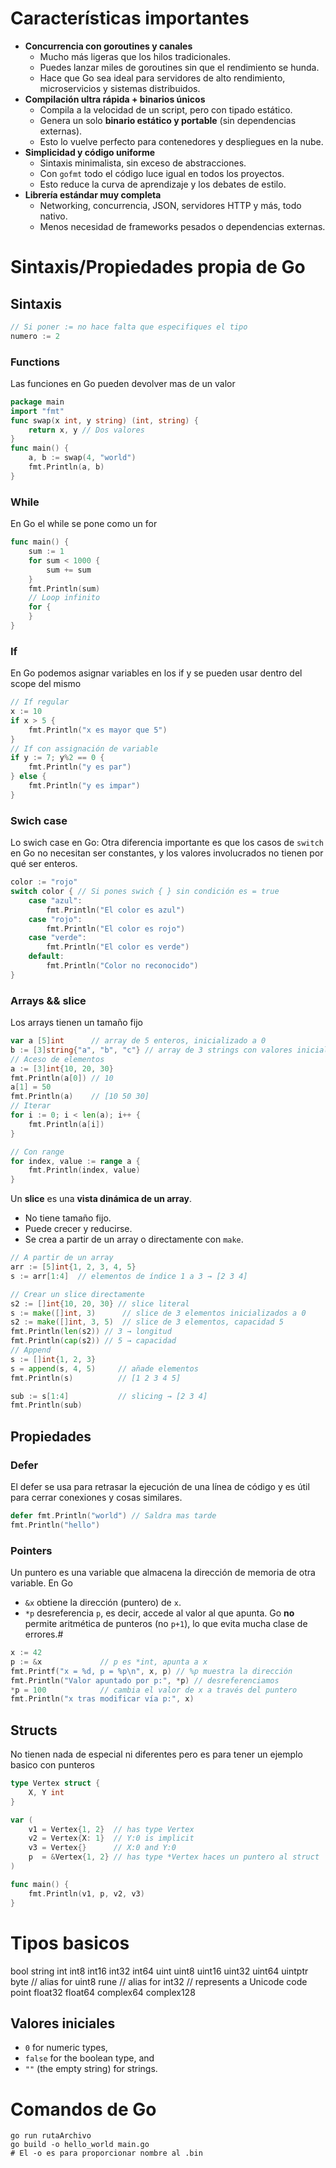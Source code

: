 # Características importantes
- **Concurrencia con goroutines y canales**
    - Mucho más ligeras que los hilos tradicionales.
    - Puedes lanzar miles de goroutines sin que el rendimiento se hunda.
    - Hace que Go sea ideal para servidores de alto rendimiento, microservicios y sistemas distribuidos.
- **Compilación ultra rápida + binarios únicos**
    - Compila a la velocidad de un script, pero con tipado estático.
    - Genera un solo **binario estático y portable** (sin dependencias externas).
    - Esto lo vuelve perfecto para contenedores y despliegues en la nube.
- **Simplicidad y código uniforme**
    - Sintaxis minimalista, sin exceso de abstracciones.
    - Con `gofmt` todo el código luce igual en todos los proyectos.
    - Esto reduce la curva de aprendizaje y los debates de estilo.
- **Librería estándar muy completa**
    - Networking, concurrencia, JSON, servidores HTTP y más, todo nativo.
    - Menos necesidad de frameworks pesados o dependencias externas.

# Sintaxis/Propiedades propia de Go

## Sintaxis
```Go
// Si poner := no hace falta que especifiques el tipo 
numero := 2
```
### Functions
Las funciones en Go pueden devolver mas de un valor
```Go
package main
import "fmt"
func swap(x int, y string) (int, string) {
    return x, y // Dos valores
}
func main() {
    a, b := swap(4, "world")
    fmt.Println(a, b)
}
```
### While
En Go el while se pone como un for
```Go
func main() {
	sum := 1
	for sum < 1000 {
		sum += sum
	}
	fmt.Println(sum)
	// Loop infinito 
	for {
	}
}
```
### If
En Go podemos asignar variables en los if y se pueden usar dentro del scope del mismo
```Go
// If regular
x := 10
if x > 5 {
    fmt.Println("x es mayor que 5")
}
// If con assignación de variable
if y := 7; y%2 == 0 {
    fmt.Println("y es par")
} else {
    fmt.Println("y es impar")
}
```
### Swich case
Lo swich case en Go: Otra diferencia importante es que los casos de `switch` en Go no necesitan ser constantes, y los valores involucrados no tienen por qué ser enteros.
```Go
color := "rojo"
switch color { // Si pones swich { } sin condición es = true
	case "azul":
        fmt.Println("El color es azul")
    case "rojo":
        fmt.Println("El color es rojo")
    case "verde":
        fmt.Println("El color es verde")
    default:
        fmt.Println("Color no reconocido")
}
```

### Arrays && slice
Los arrays tienen un tamaño fijo
```Go
var a [5]int      // array de 5 enteros, inicializado a 0
b := [3]string{"a", "b", "c"} // array de 3 strings con valores iniciales
// Aceso de elementos
a := [3]int{10, 20, 30}
fmt.Println(a[0]) // 10
a[1] = 50
fmt.Println(a)    // [10 50 30]
// Iterar
for i := 0; i < len(a); i++ {
    fmt.Println(a[i])
}

// Con range
for index, value := range a {
    fmt.Println(index, value)
}
```
Un **slice** es una **vista dinámica de un array**.
- No tiene tamaño fijo.
- Puede crecer y reducirse.
- Se crea a partir de un array o directamente con `make`.
```Go
// A partir de un array
arr := [5]int{1, 2, 3, 4, 5}
s := arr[1:4]  // elementos de índice 1 a 3 → [2 3 4]

// Crear un slice directamente
s2 := []int{10, 20, 30} // slice literal
s := make([]int, 3)      // slice de 3 elementos inicializados a 0
s2 := make([]int, 3, 5)  // slice de 3 elementos, capacidad 5
fmt.Println(len(s2)) // 3 → longitud
fmt.Println(cap(s2)) // 5 → capacidad
// Append
s := []int{1, 2, 3}
s = append(s, 4, 5)     // añade elementos
fmt.Println(s)          // [1 2 3 4 5]

sub := s[1:4]           // slicing → [2 3 4]
fmt.Println(sub)

```
## Propiedades
### Defer
El defer se usa para retrasar la ejecución de una línea de código y es útil para cerrar conexiones y cosas similares.
```Go
defer fmt.Println("world") // Saldra mas tarde
fmt.Println("hello")
```
### Pointers
Un puntero es una variable que almacena la dirección de memoria de otra variable. En Go 
- `&x` obtiene la dirección (puntero) de `x`.
- `*p` desreferencia `p`, es decir, accede al valor al que apunta.
Go **no** permite aritmética de punteros (no `p+1`), lo que evita mucha clase de errores.#
```Go
x := 42
p := &x             // p es *int, apunta a x
fmt.Printf("x = %d, p = %p\n", x, p) // %p muestra la dirección
fmt.Println("Valor apuntado por p:", *p) // desreferenciamos
*p = 100            // cambia el valor de x a través del puntero
fmt.Println("x tras modificar vía p:", x)
```

## Structs
No tienen nada de especial ni diferentes pero es para tener un ejemplo basico con punteros
```Go
type Vertex struct {
	X, Y int
}

var (
	v1 = Vertex{1, 2}  // has type Vertex
	v2 = Vertex{X: 1}  // Y:0 is implicit
	v3 = Vertex{}      // X:0 and Y:0
	p  = &Vertex{1, 2} // has type *Vertex haces un puntero al struct
)

func main() {
	fmt.Println(v1, p, v2, v3)
}
```
# Tipos basicos
bool
string
int  int8  int16  int32  int64
uint uint8 uint16 uint32 uint64 uintptr
byte // alias for uint8
rune // alias for int32
     // represents a Unicode code point
float32 float64
complex64 complex128
## Valores iniciales
- `0` for numeric types,
- `false` for the boolean type, and
- `""` (the empty string) for strings.
# Comandos de Go
```Shell
go run rutaArchivo
go build -o hello_world main.go
# El -o es para proporcionar nombre al .bin
```